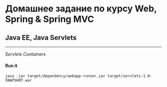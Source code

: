 # Домашнее задание по курсу Web, Spring & Spring MVC
## Java EE, Java Servlets
***
*Servlets Containers* 


#### Run it
`java -jar target/dependency/webapp-runner.jar target/servlets-1.0-SNAPSHOT.war`
